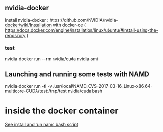 ## nvidia-docker


Install nvidia-docker :
    https://github.com/NVIDIA/nvidia-docker/wiki/Installation
    with docker-ce ( https://docs.docker.com/engine/installation/linux/ubuntu/#install-using-the-repository )




### test

nvidia-docker run --rm nvidia/cuda nvidia-smi

## Launching and running some tests with NAMD
nvidia-docker run -ti -v /usr/local/NAMD_CVS-2017-03-16_Linux-x86_64-multicore-CUDA/test:/tmp/test nvidia/cuda bash


# inside the docker container

[See install and run namd bash script](install_run_namd.sh)
